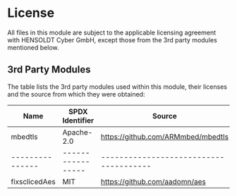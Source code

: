 # License

All files in this module are subject to the applicable licensing agreement with
HENSOLDT Cyber GmbH, except those from the 3rd party modules mentioned below.

## 3rd Party Modules

The table lists the 3rd party modules used within this module, their licenses
and the source from which they were obtained:

| Name          | SPDX Identifier | Source                               |
|---------------|-----------------|--------------------------------------|
| mbedtls       | Apache-2.0      | <https://github.com/ARMmbed/mbedtls> |
|---------------|-----------------|--------------------------------------|
| fixsclicedAes | MIT             | <https://github.com/aadomn/aes>      |
